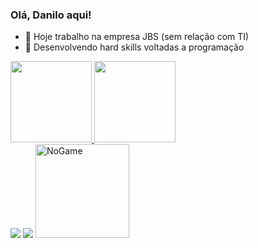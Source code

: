 ### Olá, Danilo aqui!

- 🔭 Hoje trabalho na empresa JBS (sem relação com TI)
- 🌱 Desenvolvendo hard skills voltadas a programação


<div>
    <a href="htrps://beacons.ai/danilohsaraiva">
    <img height="130em" src="https://github-readme-stats.vercel.app/api?username=danilohsaraiva&show-icons=true&theme=dracula&include_all_commits=true&count_private=true"/>
    <img height="130em" src="https://github-readme-stats.vercel.app/api/top-langs/?username=danilohsaraiva&1ayout=compact&langs_count=16&theme-dracula"/>
</div>
          
  
<div>
  <a href="https://www.linkedin.com/in/danilo-saraiva-70b18a223" target="_blank"><img src="https://img.shields.io/badge/LinkedIn-0077B5?style=for-the-badge&logo=linkedin&logoColor=white" target="_blank"></a>
  <a href="https://www.instagram.com/danilohsaraiva" target="_blank"><img src="https://img.shields.io/badge/Instagram-E4405F?style=for-the-badge&logo=instagram&logoColor=white" target="_blank"></a>
  <img height="150em" alt="NoGame" src="https://33.media.tumblr.com/ea70d7d8aa20d84416884327076d6909/tumblr_n7qtoxBGiN1s3dw0xo1_500.gif">
  </div>
